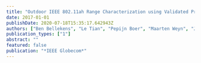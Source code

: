 ```yaml
---
title: "Outdoor IEEE 802.11ah Range Characterization using Validated Propagation Models"
date: 2017-01-01
publishDate: 2020-07-18T15:35:17.642943Z
authors: ["Ben Bellekens", "Le Tian", "Pepijn Boer", "Maarten Weyn", "Jeroen Famaey"]
publication_types: ["1"]
abstract: ""
featured: false
publication: "*IEEE Globecom*"
---
```



